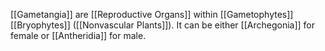 [[Gametangia]] are [[Reproductive Organs]] within [[Gametophytes]] [[Bryophytes]] ([[Nonvascular Plants]]). It can be either [[Archegonia]] for female or [[Antheridia]] for male.